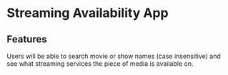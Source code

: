 # Streaming Availability App

## Features

Users will be able to search movie or show names (case insensitive) and see what streaming services the piece of media is available on.